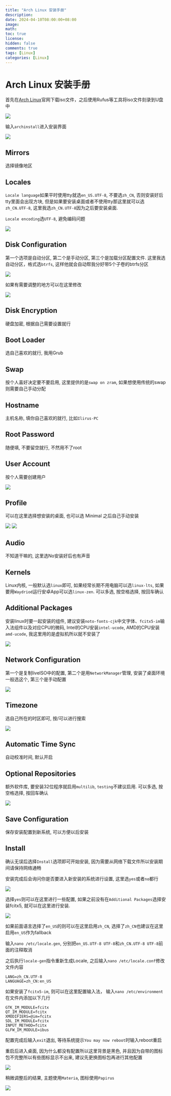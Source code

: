 ```yaml
---
title: "Arch Linux 安装手册"
description:
date: 2024-04-10T08:00:00+08:00
image:
math:
toc: true
license:
hidden: false
comments: true
tags: [Linux]
categories: [Linux]
---
```


# Arch Linux 安装手册

首先在[Arch Linux](https://archlinux.org/download)官网下载iso文件，之后使用Rufus等工具将iso文件刻录到U盘中

![](00.png)

输入`archinstall`进入安装界面

![](01.png)

## Mirrors
选择镜像地区

## Locales
`Locale language`如果平时使用tty就选`en_US.UTF-8`, 不要选`zh_CN`, 否则安装好后tty里面会出现方块, 但是如果要安装桌面或者不使用tty那这里就可以选`zh_CN.UTF-8`, 这里我选`zh_CN.UTF-8`因为之后要安装桌面.

`Locale encoding`选`UTF-8`, 避免编码问题

![](02.png)

## Disk Configuration
第一个选项是自动分区, 第二个是手动分区, 第三个是加载分区配置文件. 这里我选自动分区，格式选`btrfs`, 这样他就会自动帮我分好带5个子卷的btrfs分区

![](03.png)

如果有需要调整的地方可以在这里修改

![](04.png)

## Disk Encryption
硬盘加密, 根据自己需要设置就行

## Boot Loader
选自己喜欢的就行, 我用Grub

## Swap
按个人喜好决定要不要启用, 这里提供的是`swap on zram`, 如果想使用传统的swap则需要自己手动分配

## Hostname
主机名称, 填你自己喜欢的就行, 比如`Ilirus-PC`

## Root Password
随便填, 不要留空就行, 不然用不了root

## User Account
按个人需要创建用户

![](05.png)

## Profile
可以在这里选择想安装的桌面, 也可以选 Minimal 之后自己手动安装

![](06.png)
![](07.png)

## Audio
不知道干嘛的, 这里选No安装好后也有声音

## Kernels
Linux内核, 一般默认选`linux`即可, 如果经常长期不用电脑可以选`linux-lts`, 如果要用`Waydriod`运行安卓App可以选`linux-zen`. 可以多选, 按空格选择, 按回车确认

## Additional Packages
安装linux时要一起安装的组件, 建议安装`noto-fonts-cjk`中文字体、`fcitx5-im`输入法组件以及对应CPU的微码, Intel的CPU安装`intel-ucode`, AMD的CPU安装`amd-ucode`, 我这里用的是虚拟机所以就不安装了

![](08.png)

## Network Configuration
第一个是复制liveISO中的配置, 第二个是用`NetworkManager`管理, 安装了桌面环境一般选这个, 第三个是手动配置

![](09.png)

## Timezone
选自己所在的时区即可, 按/可以进行搜索

![](10.png)

## Automatic Time Sync
自动校准时间, 默认开启

## Optional Repositories
额外软件库, 要安装32位程序就启用`multilib`, `testing`不建议启用. 可以多选, 按空格选择, 按回车确认

![](11.png)

## Save Configuration
保存安装配置到新系统, 可以方便以后安装

## Install
确认无误后选择`Install`选项即可开始安装, 因为需要从网络下载文件所以安装期间请保持网络通畅

安装完成后会询问你是否要进入新安装的系统进行设置, 这里选`yes`或者`no`都行

![](12.png)

选择`yes`则可以在这里进行一些配置, 如果之前没有在`Additional Packages`选择安装fcitx5, 就可以在这里进行安装.

![](13.png)

如果前面语言选择了`en_US`的则可以在这里启用`zh_CN`, 选择了`zh_CN`也建议在这里启用`en_US`作为fallback

输入`nano /etc/locale.gen`, 分别把`en_US.UTF-8 UTF-8`和`zh_CN.UTF-8 UTF-8`前面的注释取消

之后执行`locale-gen`指令重新生成Locale, 之后输入`nano /etc/locale.conf`修改文件内容
```
LANG=zh_CN.UTF-8
LANGUAGE=zh_CN:en_US
```

如果安装了`fcitx5-im`, 则可以在这里配置输入法， 输入`nano /etc/environment`在文件内添加以下几行
```
GTK_IM_MODULE=fcitx
QT_IM_MODULE=fcitx
XMODIFIERS=@im=fcitx
SDL_IM_MODULE=fcitx
INPUT_METHOD=fcitx
GLFW_IM_MODULE=ibus
```


配置完成后输入`exit`退出, 等待系统提示`You may now reboot`时输入reboot重启

重启后进入桌面, 因为什么都没有配置所以这里背景是黑色, 并且因为自带的图标包不完整所以有些图标显示不出来, 建议先更换图标包再进行其他配置

![](14.png)

稍微调整后的结果, 主题使用`Materia`, 图标使用`Papirus`

![](15.png)
